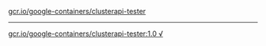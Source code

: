[gcr.io/google-containers/clusterapi-tester](https://hub.docker.com/r/anjia0532/google-containers.clusterapi-tester/tags/) 

----
[gcr.io/google-containers/clusterapi-tester:1.0 √](https://hub.docker.com/r/anjia0532/google-containers.clusterapi-tester/tags/)

